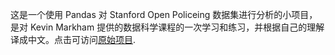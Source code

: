 这是一个使用 Pandas 对 Stanford Open Policeing 数据集进行分析的小项目，是对 Kevin Markham 提供的数据科学课程的一次学习和练习，并根据自己的理解译成中文。点击可访问[原始项目](https://github.com/justmarkham/pycon-2018-tutorial).
